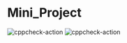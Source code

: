 # Mini_Project
![cppcheck-action](https://github.com/stepin104570/Mini_Project/workflows/cppcheck-action/badge.svg?branch=main)
![cppcheck-action](https://github.com/stepin104570/Mini_Project/workflows/cppcheck-action/badge.svg?branch=main)
